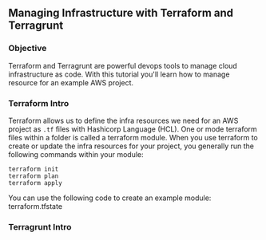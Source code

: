 ## Managing Infrastructure with Terraform and Terragrunt

### Objective
Terraform and Terragrunt are powerful devops tools to manage cloud infrastructure as code. With this tutorial you'll learn
how to manage resource for an example AWS project.

### Terraform Intro
Terraform allows us to define the infra resources we need for an AWS project as `.tf` files with Hashicorp Language (HCL).
One or mode terraform files within a folder is called a terraform module. When you use terraform to create or update the
infra resources for your project, you generally run the following commands within your module:
```shell
terraform init
terraform plan
terraform apply
```

You can use the following code to create an example module:
terraform.tfstate

### Terragrunt Intro





[terraform]: https://www.terraform.io
[terragrunt]: https://terragrunt.gruntwork.io
[hashicorp]: https://www.hashicorp.com
[aws-provider]: https://registry.terraform.io/providers/hashicorp/aws/latest/docs
